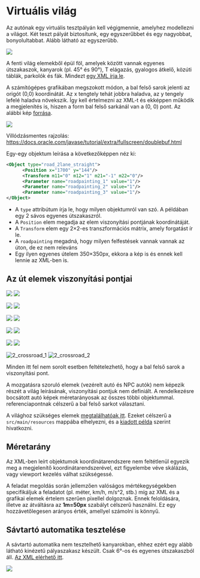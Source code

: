 # Virtuális világ

Az autónak egy virtuális tesztpályán kell végigmennie, amelyhez modellezni a világot. Két teszt pályát biztosítunk, egy egyszerűbbet és egy nagyobbat, bonyolultabbat. Alább látható az egyszerűbb.

![](https://raw.githubusercontent.com/SzFMV2018-Osz/handout/master/docs/images/test_world.png)

A fenti világ elemekből épül föl, amelyek között vannak egyenes útszakaszok, kanyarok (pl. 45° és 90°), T elágazás, gyalogos átkelő, közúti táblák, parkolók és fák. Mindezt [egy XML írja le](https://github.com/SzFMV2018-Osz/handout/blob/master/docs/resources/test_world.xml).

A számítógépes grafikában megszokott módon, a bal felső sarok jelenti az origót (0,0) koordinátát. Az x tengtely tehát jobbra haladva, az y tengely lefelé haladva növekszik. Így kell értelmezni az XML-t és ekképpen működik a megjelenítés is, hiszen a form bal felső sarkánál van a (0, 0) pont. Az alábbi kép [forrása](http://www.e-cartouche.ch/content_reg/cartouche/graphics/en/html/Screen_learningObject3.html).

![](http://www.e-cartouche.ch/content_reg/cartouche/graphics/en/image/coordinates.jpg)

Villódzásmentes rajzolás: https://docs.oracle.com/javase/tutorial/extra/fullscreen/doublebuf.html

Egy-egy objektum leírása a következőképpen néz ki:

``` xml
<Object type="road_2lane_straight">
      <Position x="1700" y="144"/>
      <Transform m11="0" m12="1" m21="-1" m22="0"/>
      <Parameter name="roadpainting_1" value="1"/>
      <Parameter name="roadpainting_2" value="1"/>
      <Parameter name="roadpainting_3" value="1"/>
</Object>
```

* A `type` attribútum írja le, hogy milyen objektumról van szó. A példában egy 2 sávos egyenes útszakaszról.
* A `Position` elem megadja az elem viszonyítási pontjának koordinátáját.
* A `Transform` elem egy 2×2-es transzformációs mátrix, amely forgatást ír le.
* A `roadpainting` megadná, hogy milyen felfestések vannak vannak az úton, de ez nem releváns
* Egy ilyen egyenes útelem 350×350px, ekkora a kép is és ennek kell lennie az XML-ben is.

## Az út elemek viszonyítási pontjai

![](https://raw.githubusercontent.com/SzFMV2018-Osz/handout/master/docs/images/90right.png) ![](https://raw.githubusercontent.com/SzFMV2018-Osz/handout/master/docs/images/90left.png) 

![](https://raw.githubusercontent.com/SzFMV2018-Osz/handout/master/docs/images/45right.png) ![](https://raw.githubusercontent.com/SzFMV2018-Osz/handout/master/docs/images/45left.png)

![](https://raw.githubusercontent.com/SzFMV2018-Osz/handout/master/docs/images/6right.png) ![](https://raw.githubusercontent.com/SzFMV2018-Osz/handout/master/docs/images/6left.png)

![](https://raw.githubusercontent.com/SzFMV2018-Osz/handout/master/docs/images/tjunctionright.png)
![](https://raw.githubusercontent.com/SzFMV2018-Osz/handout/master/docs/images/tjunctionleft.png)

![](https://raw.githubusercontent.com/SzFMV2018-Osz/handout/master/docs/images/straight.png)
![](https://raw.githubusercontent.com/SzFMV2018-Osz/handout/master/docs/images/rotary.png)

![2_crossroad_1](https://raw.githubusercontent.com/SzFMV2018-Osz/handout/master/docs/images/2_crossroad_1.png)
![2_crossroad_2](https://raw.githubusercontent.com/SzFMV2018-Osz/handout/master/docs/images/2_crossroad_2.png)

Minden itt fel nem sorolt esetben feltételezhető, hogy a bal felső sarok a viszonyítási pont.

A mozgatásra szoruló elemek (vezérelt autó és NPC autók) nem képezik részét a világ leírásának, viszonyítási pontjuk nem definiált. A rendelkezésre bocsátott autó képek méretarányosak az összes többi objektummal. referenciapontnak célszerű a bal felső sarkot választani.

A világhoz szükséges elemek [megtalálhatóak itt](https://github.com/SzFMV2018-Osz/handout/tree/master/docs/resources). Ezeket célszerű a `src/main/resources` mappába elhelyezni, és a [kiadott példa](https://github.com/SzFMV2018-Osz/AutomatedCar-A/blob/3d69a8ef8d51a2409ca3aaca12ca5c0871053ee7/src/main/java/hu/oe/nik/szfmv/visualization/CourseDisplay.java#L36) szerint hivatkozni.

## Méretarány

Az XML-ben leírt objektumok koordinátarendszere nem feltétlenül egyezik meg a megjelenítő koordinátarendszerével, ezt figyelembe véve skálázás, vagy viewport kezelés válhat szükségessé.

A feladat megoldás során jellemzően valóságos mértékegységekben specifikáljuk a feladatot (pl. méter, km/h, m/s^2, stb.) míg az XML és a grafikai elemek értelem szerűen pixellel dolgoznak. Ennek feloldására, illetve az átváltásra az **1m=50px** szabályt célszerű használni. Ez egy hozzávetőlegesen arányos érték, amellyel számolni is könnyű.

## Sávtartó automatika tesztelése

A sávtartó automatika nem tesztelhető kanyarokban, ehhez ezért egy alább látható kinézetű pályaszakasz készült. Csak 6°-os és egyenes útszakaszból áll. [Az XML elérhető itt](https://raw.githubusercontent.com/SzFMV2018-Osz/handout/master/docs/resources/lane_keeping_test_world.xml).

![](https://raw.githubusercontent.com/SzFMV2018-Osz/handout/master/docs/images/lka.png)
